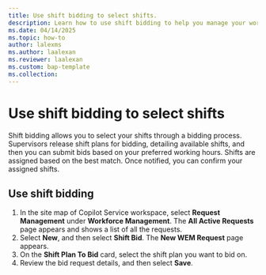 ```yaml
---
title: Use shift bidding to select shifts.
description: Learn how to use shift bidding to help you manage your work schedule.
ms.date: 04/14/2025
ms.topic: how-to
author: lalexms
ms.author: laalexan
ms.reviewer: laalexan
ms.custom: bap-template
ms.collection:
---
```


# Use shift bidding to select shifts

Shift bidding allows you to select your shifts through a bidding process. Supervisors release shift plans for bidding, detailing available shifts, and then you can submit bids based on your preferred working hours. Shifts are assigned based on the best match.  Once notified, you can confirm your assigned shifts.

## Use shift bidding

1. In the site map of Copilot Service workspace, select **Request Management** under **Workforce Management**. The **All Active Requests** page appears and shows a list of all the requests.
1. Select **New**, and then select **Shift Bid**. The **New WEM Request** page appears.
1. On the **Shift Plan To Bid** card, select the shift plan you want to bid on.
1. Review the bid request details, and then select **Save**.
